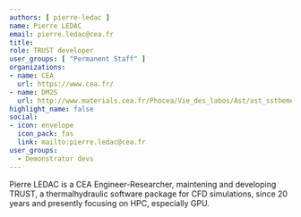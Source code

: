```yaml
---
authors: [ pierre-ledac ]
name: Pierre LEDAC
email: pierre.ledac@cea.fr
title: 
role: TRUST developer
user_groups: [ "Permanent Staff" ]
organizations:
- name: CEA
  url: https://www.cea.fr/
- name: DM2S
  url: http://www.materials.cea.fr/Phocea/Vie_des_labos/Ast/ast_sstheme.php?id_ast=77
highlight_name: false
social:
- icon: envelope
  icon_pack: fas
  link: mailto:pierre.ledac@cea.fr
user_groups:
  - Demonstrator devs
---
```


Pierre LEDAC is a CEA Engineer-Researcher, maintening and developing TRUST, a thermalhydraulic software package for CFD simulations, since 20 years and presently focusing on HPC, especially GPU.
